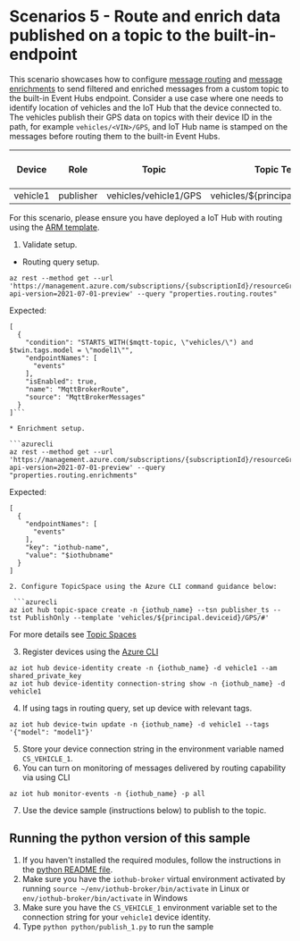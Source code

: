 # Scenarios 5 - Route and enrich data published on a topic to the built-in-endpoint

This scenario showcases how to configure [message routing](https://docs.microsoft.com/azure/iot-hub/iot-hub-devguide-messages-d2c) and [message enrichments](https://docs.microsoft.com/azure/iot-hub/iot-hub-message-enrichments-overview) to send filtered and enriched messages from a custom topic to the built-in Event Hubs endpoint. Consider a use case where one needs to identify location of vehicles and the IoT Hub that the device connected to. The vehicles publish their GPS data on topics with their device ID in the path, for example `vehicles/<VIN>/GPS`, and IoT Hub name is stamped on the messages before routing them to the built-in Event Hubs.

| Device | Role| Topic | Topic Template | Topic Space Type|
| -------- | --------------- |---------- |---------- |---------- |
| vehicle1 | publisher | vehicles/vehicle1/GPS | vehicles/${principal.deviceid}/GPS/# | PublishOnly|

For this scenario, please ensure you have deployed a IoT Hub with routing using the [ARM template](https://github.com/prashmo/azure-quickstart-templates/tree/master/quickstarts/microsoft.devices/iothub-mqtt-broker-route-enrich-messages).

1. Validate setup.

* Routing query setup.

```azurecli
az rest --method get --url 'https://management.azure.com/subscriptions/{subscriptionId}/resourceGroups/{resourceGroupName}/providers/Microsoft.Devices/IotHubs/{iothubName}?api-version=2021-07-01-preview' --query "properties.routing.routes"
```

Expected:
```
[
  {
    "condition": "STARTS_WITH($mqtt-topic, \"vehicles/\") and $twin.tags.model = \"model1\"",
    "endpointNames": [
      "events"
    ],
    "isEnabled": true,
    "name": "MqttBrokerRoute",
    "source": "MqttBrokerMessages"
  }
]```

* Enrichment setup.

```azurecli
az rest --method get --url 'https://management.azure.com/subscriptions/{subscriptionId}/resourceGroups/{resourceGroupName}/providers/Microsoft.Devices/IotHubs/{iothubName}?api-version=2021-07-01-preview' --query "properties.routing.enrichments"
```
Expected:
```
[
  {
    "endpointNames": [
      "events"
    ],
    "key": "iothub-name",
    "value": "$iothubname"
  }
]

2. Configure TopicSpace using the Azure CLI command guidance below:

 ```azurecli
az iot hub topic-space create -n {iothub_name} --tsn publisher_ts --tst PublishOnly --template 'vehicles/${principal.deviceid}/GPS/#'
```

  For more details see [Topic Spaces](https://github.com/Azure/IoTHubMQTTBrokerPreviewSamples#topic-spaces)

3. Register devices using the [Azure CLI](https://docs.microsoft.com/cli/azure/iot/hub/device-identity?view=azure-cli-latest#az_iot_hub_device_identity_create)

```azure cli
az iot hub device-identity create -n {iothub_name} -d vehicle1 --am shared_private_key
az iot hub device-identity connection-string show -n {iothub_name} -d vehicle1
```

4. If using tags in routing query, set up device with relevant tags.

```azure cli
az iot hub device-twin update -n {iothub_name} -d vehicle1 --tags '{"model": "model1"}'
```

5. Store your device connection string in the environment variable named `CS_VEHICLE_1`.
6. You can turn on monitoring of messages delivered by routing capability via using CLI

```azure cli
az iot hub monitor-events -n {iothub_name} -p all
```

7. Use the device sample (instructions below) to publish to the topic.

## Running the python version of this sample

1. If you haven't installed the required modules, follow the instructions in the [python README file](../python/README.md).
2. Make sure you have the `iothub-broker` virtual environment activated by running `source ~/env/iothub-broker/bin/activate` in Linux or `env/iothub-broker/bin/activate` in Windows
3. Make sure you have the `CS_VEHICLE_1` environment variable set to the connection string for your `vehicle1` device identity.
4. Type `python python/publish_1.py` to run the sample
